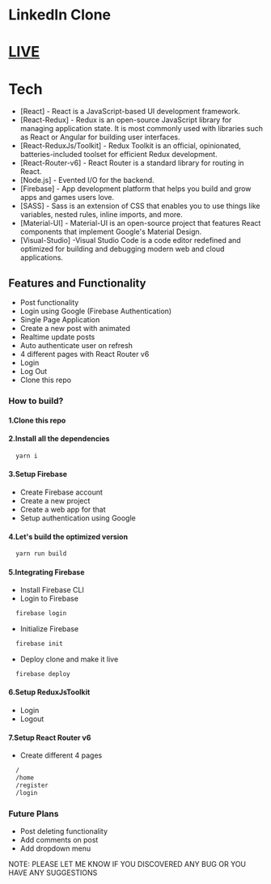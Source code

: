 # LinkedIn Clone
# [LIVE](https://linkedin-clone-16793.web.app/)

# Tech

- [React] - React is a JavaScript-based UI development framework.
- [React-Redux] - Redux is an open-source JavaScript library for managing application state. It is most commonly used with libraries such as React or Angular for building user interfaces.
- [React-ReduxJs/Toolkit] - Redux Toolkit is an official, opinionated, batteries-included toolset for efficient Redux development.
- [React-Router-v6] - React Router is a standard library for routing in React.
- [Node.js] - Evented I/O for the backend.
- [Firebase] - App development platform that helps you build and grow apps and games users love.
- [SASS] - Sass is an extension of CSS that enables you to use things like variables, nested rules, inline imports, and more.
- [Material-UI] - Material-UI is an open-source project that features React components that implement Google's Material Design.
- [Visual-Studio] -Visual Studio Code is a code editor redefined and optimized for building and debugging modern web and cloud applications.

## Features and Functionality

- Post functionality
- Login using Google (Firebase Authentication)
- Single Page Application
- Create a new post with animated
- Realtime update posts
- Auto authenticate user on refresh
- 4 different pages with React Router v6
- Login
- Log Out
- Clone this repo

### How to build?

#### 1.Clone this repo

#### 2.Install all the dependencies

```sh
  yarn i
```

#### 3.Setup Firebase

- Create Firebase account
- Create a new project
- Create a web app for that
- Setup authentication using Google

#### 4.Let's build the optimized version

```sh
  yarn run build
```

#### 5.Integrating Firebase

- Install Firebase CLI
- Login to Firebase

```sh
  firebase login
```

- Initialize Firebase

```sh
  firebase init
```

- Deploy clone and make it live

```sh
  firebase deploy
```

#### 6.Setup ReduxJsToolkit

- Login
- Logout

#### 7.Setup React Router v6

- Create different 4 pages

```sh
  /
  /home
  /register
  /login
```

### Future Plans

- Post deleting functionality
- Add comments on post
- Add dropdown menu

NOTE: PLEASE LET ME KNOW IF YOU DISCOVERED ANY BUG OR YOU HAVE ANY SUGGESTIONS
